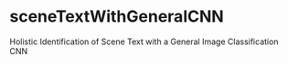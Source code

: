 # sceneTextWithGeneralCNN
Holistic Identification of Scene Text with a General Image Classification CNN
